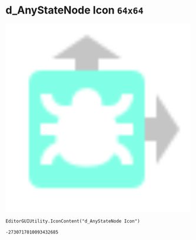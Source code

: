# d_AnyStateNode Icon `64x64`
<img src="/img/d_AnyStateNode%20Icon.png" width=512 height=512>

``` CSharp
EditorGUIUtility.IconContent("d_AnyStateNode Icon")
```
```
-2730717010093432685
```
